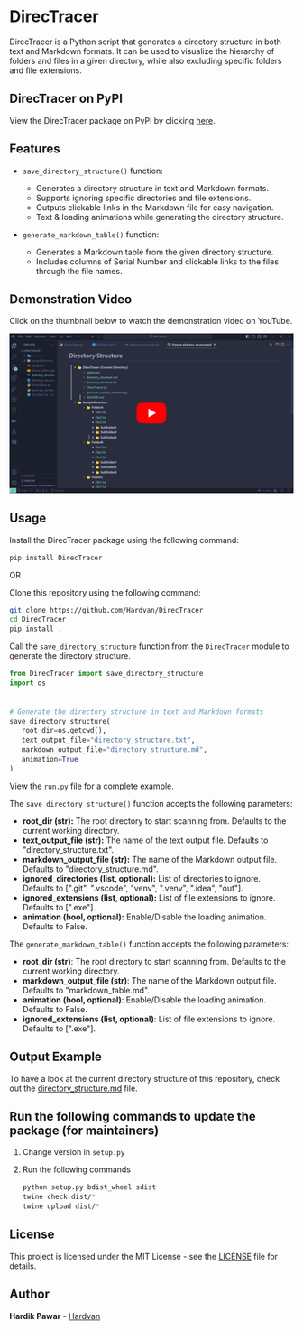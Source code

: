 # DirecTracer

DirecTracer is a Python script that generates a directory structure in both text and Markdown formats. It can be used to visualize the hierarchy of folders and files in a given directory, while also excluding specific folders and file extensions.

## DirecTracer on PyPI

View the DirecTracer package on PyPI by clicking [here](https://pypi.org/project/DirecTracer/).

## Features

- `save_directory_structure()` function:

  - Generates a directory structure in text and Markdown formats.
  - Supports ignoring specific directories and file extensions.
  - Outputs clickable links in the Markdown file for easy navigation.
  - Text & loading animations while generating the directory structure.

- `generate_markdown_table()` function:

  - Generates a Markdown table from the given directory structure.
  - Includes columns of Serial Number and clickable links to the files through the file names.

## Demonstration Video

Click on the thumbnail below to watch the demonstration video on YouTube.

[![DirecTracer](./demo/thumbnail2.png)](https://youtu.be/FqMauKiTvVs?si=FJlBiQBwpZb7_IPm)

## Usage

Install the DirecTracer package using the following command:

```bash
pip install DirecTracer
```

OR

Clone this repository using the following command:

```bash
git clone https://github.com/Hardvan/DirecTracer
cd DirecTracer
pip install .
```

Call the `save_directory_structure` function from the `DirecTracer` module to generate the directory structure.

```python
from DirecTracer import save_directory_structure
import os


# Generate the directory structure in text and Markdown formats
save_directory_structure(
   root_dir=os.getcwd(),
   text_output_file="directory_structure.txt",
   markdown_output_file="directory_structure.md",
   animation=True
)
```

View the [`run.py`](./run.py) file for a complete example.

The `save_directory_structure()` function accepts the following parameters:

- **root_dir (str):** The root directory to start scanning from. Defaults to the current working directory.
- **text_output_file (str):** The name of the text output file. Defaults to "directory_structure.txt".
- **markdown_output_file (str):** The name of the Markdown output file. Defaults to "directory_structure.md".
- **ignored_directories (list, optional):** List of directories to ignore. Defaults to [".git", ".vscode", "venv", ".venv", ".idea", "out"].
- **ignored_extensions (list, optional):** List of file extensions to ignore. Defaults to [".exe"].
- **animation (bool, optional):** Enable/Disable the loading animation. Defaults to False.

The `generate_markdown_table()` function accepts the following parameters:

- **root_dir (str)**: The root directory to start scanning from. Defaults to the current working directory.
- **markdown_output_file (str)**: The name of the Markdown output file. Defaults to "markdown_table.md".
- **animation (bool, optional)**: Enable/Disable the loading animation. Defaults to False.
- **ignored_extensions (list, optional)**: List of file extensions to ignore. Defaults to [".exe"].

## Output Example

To have a look at the current directory structure of this repository, check out the [directory_structure.md](./directory_structure.md) file.

## Run the following commands to update the package (for maintainers)

1. Change version in `setup.py`
2. Run the following commands

   ```bash
   python setup.py bdist_wheel sdist
   twine check dist/*
   twine upload dist/*
   ```

## License

This project is licensed under the MIT License - see the [LICENSE](./LICENSE.txt) file for details.

## Author

**Hardik Pawar** - [Hardvan](https://github.com/Hardvan)
